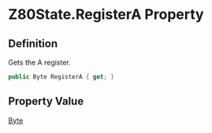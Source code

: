 # Z80State.RegisterA Property
## Definition

Gets the A register.

```c#
public Byte RegisterA { get; }
```

## Property Value

[Byte](https://learn.microsoft.com/en-gb/dotnet/api/System.Byte)
